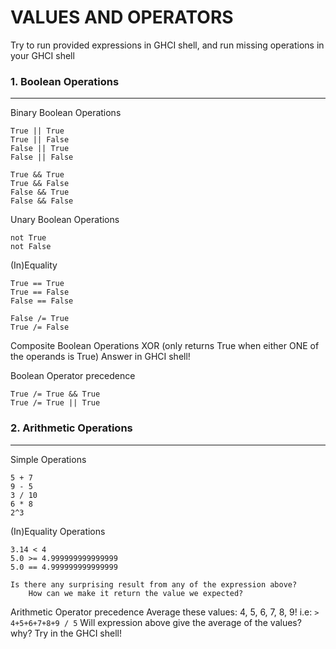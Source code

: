 # VALUES AND OPERATORS


Try to run provided expressions in GHCI shell,
and run missing operations in your GHCI shell


### 1. Boolean Operations
------------------------

Binary Boolean Operations
```
True || True
True || False
False || True
False || False
```
```
True && True
True && False
False && True
False && False
```

Unary Boolean Operations
```
not True
not False
```

(In)Equality
```
True == True
True == False
False == False
```
```
False /= True
True /= False
```

Composite Boolean Operations
	XOR (only returns True when either ONE of the operands is True)
	Answer in GHCI shell!

Boolean Operator precedence
```
True /= True && True
True /= True || True
```

### 2. Arithmetic Operations
------------------------

Simple Operations
```
5 + 7
9 - 5
3 / 10
6 * 8
2^3
```

(In)Equality Operations
```
3.14 < 4
5.0 >= 4.999999999999999
5.0 == 4.999999999999999
```
	Is there any surprising result from any of the expression above?
		How can we make it return the value we expected?

Arithmetic Operator precedence
	Average these values: 4, 5, 6, 7, 8, 9!
	i.e:
	```
	> 4+5+6+7+8+9 / 5
	```
		Will expression above give the average of the values? why?
		Try in the GHCI shell!
		